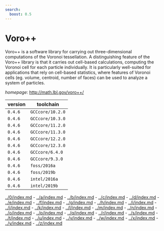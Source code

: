 ```yaml
---
search:
  boost: 0.5
---
```

# Voro++

Voro++ is a software library for carrying out three-dimensional computations of the Voronoi tessellation. A distinguishing feature of the Voro++ library is that it carries out cell-based calculations, computing the Voronoi cell for each particle individually. It is particularly well-suited for applications that rely on cell-based statistics, where features of Voronoi cells (eg. volume, centroid, number of faces) can be used to analyze a system of particles.

*homepage*: <http://math.lbl.gov/voro++/>

version | toolchain
--------|----------
``0.4.6`` | ``GCCcore/10.2.0``
``0.4.6`` | ``GCCcore/10.3.0``
``0.4.6`` | ``GCCcore/11.2.0``
``0.4.6`` | ``GCCcore/11.3.0``
``0.4.6`` | ``GCCcore/12.2.0``
``0.4.6`` | ``GCCcore/12.3.0``
``0.4.6`` | ``GCCcore/6.4.0``
``0.4.6`` | ``GCCcore/9.3.0``
``0.4.6`` | ``foss/2016a``
``0.4.6`` | ``foss/2019b``
``0.4.6`` | ``intel/2016a``
``0.4.6`` | ``intel/2019b``

[../0/index.md](0) - [../a/index.md](a) - [../b/index.md](b) - [../c/index.md](c) - [../d/index.md](d) - [../e/index.md](e) - [../f/index.md](f) - [../g/index.md](g) - [../h/index.md](h) - [../i/index.md](i) - [../j/index.md](j) - [../k/index.md](k) - [../l/index.md](l) - [../m/index.md](m) - [../n/index.md](n) - [../o/index.md](o) - [../p/index.md](p) - [../q/index.md](q) - [../r/index.md](r) - [../s/index.md](s) - [../t/index.md](t) - [../u/index.md](u) - [../v/index.md](v) - [../w/index.md](w) - [../x/index.md](x) - [../y/index.md](y) - [../z/index.md](z)

